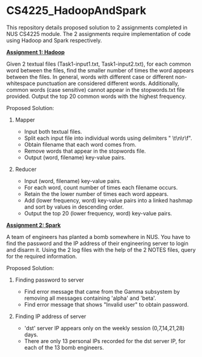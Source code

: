 # CS4225_HadoopAndSpark
This repository details proposed solution to 2 assignments completed in NUS CS4225 module. The 2 assignments require implementation of code using Hadoop and Spark respectively.

<ins>**Assignment 1: Hadoop**</ins>

Given 2 textual files (Task1-input1.txt, Task1-input2.txt), for each common word between the files, find the smaller number of times the word appears between the files. In general, words with different case or different non-whitespace punctuation are considered different words. Additionally, common words (case sensitive) cannot appear in the stopwords.txt file provided. Output the top 20 common words with the highest frequency. 

Proposed Solution:
1. Mapper
   - Input both textual files.
   - Split each input file into individual words using delimiters " \t\n\r\f".
   - Obtain filename that each word comes from.
   - Remove words that appear in the stopwords file.
   - Output (word, filename) key-value pairs.
   
2. Reducer
   - Input (word, filename) key-value pairs.
   - For each word, count number of times each filename occurs.
   - Retain the the lower number of times each word appears.
   - Add (lower frequency, word) key-value pairs into a linked hashmap and sort by values in descending order.
   - Output the top 20 (lower frequency, word) key-value pairs.

<ins>**Assignment 2: Spark**</ins>

A team of engineers has planted a bomb somewhere in NUS. You have to find the password and the IP address of their engineering server to login and disarm it. Using the 2 log files with the help of the 2 NOTES files, query for the required information.

Proposed Solution:
1. Finding password to server
   - Find error message that came from the Gamma subsystem by removing all messages containing 'alpha' and 'beta'.
   - Find error message that shows "Invalid user" to obtain password.
   
2. Finding IP address of server
   - 'dst' server IP appears only on the weekly session (0,7,14,21,28) days. 
   - There are only 13 personal IPs recorded for the dst server IP, for each of the 13 bomb engineers.
